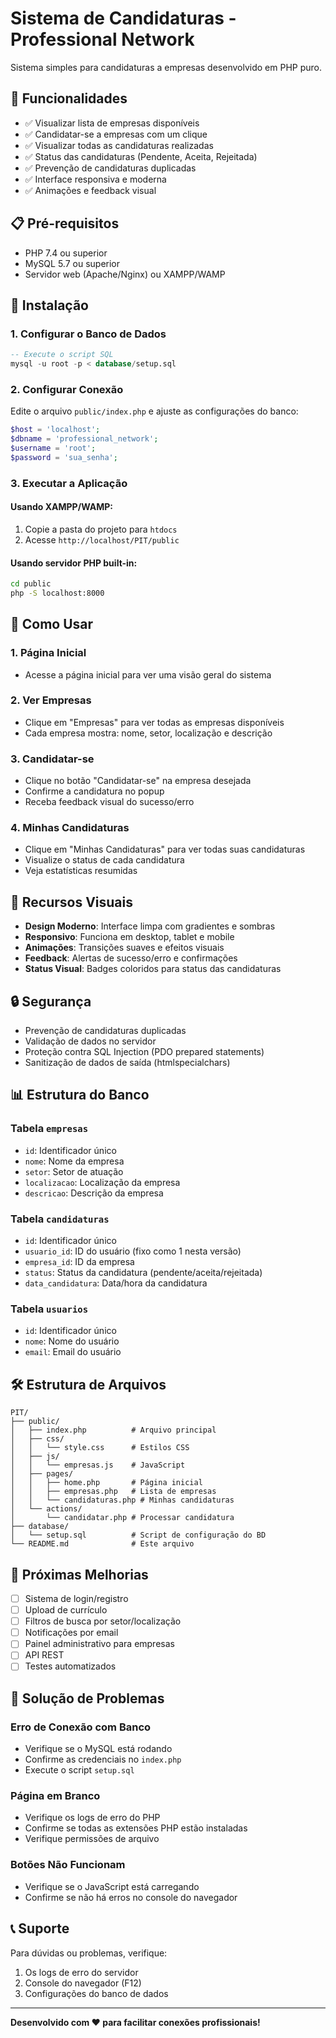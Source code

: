 # Sistema de Candidaturas - Professional Network

Sistema simples para candidaturas a empresas desenvolvido em PHP puro.

## 🚀 Funcionalidades

- ✅ Visualizar lista de empresas disponíveis
- ✅ Candidatar-se a empresas com um clique
- ✅ Visualizar todas as candidaturas realizadas
- ✅ Status das candidaturas (Pendente, Aceita, Rejeitada)
- ✅ Prevenção de candidaturas duplicadas
- ✅ Interface responsiva e moderna
- ✅ Animações e feedback visual

## 📋 Pré-requisitos

- PHP 7.4 ou superior
- MySQL 5.7 ou superior
- Servidor web (Apache/Nginx) ou XAMPP/WAMP

## 🔧 Instalação

### 1. Configurar o Banco de Dados

```sql
-- Execute o script SQL
mysql -u root -p < database/setup.sql
```

### 2. Configurar Conexão

Edite o arquivo `public/index.php` e ajuste as configurações do banco:

```php
$host = 'localhost';
$dbname = 'professional_network';
$username = 'root';
$password = 'sua_senha';
```

### 3. Executar a Aplicação

#### Usando XAMPP/WAMP:
1. Copie a pasta do projeto para `htdocs`
2. Acesse `http://localhost/PIT/public`

#### Usando servidor PHP built-in:
```bash
cd public
php -S localhost:8000
```

## 📱 Como Usar

### 1. Página Inicial
- Acesse a página inicial para ver uma visão geral do sistema

### 2. Ver Empresas
- Clique em "Empresas" para ver todas as empresas disponíveis
- Cada empresa mostra: nome, setor, localização e descrição

### 3. Candidatar-se
- Clique no botão "Candidatar-se" na empresa desejada
- Confirme a candidatura no popup
- Receba feedback visual do sucesso/erro

### 4. Minhas Candidaturas
- Clique em "Minhas Candidaturas" para ver todas suas candidaturas
- Visualize o status de cada candidatura
- Veja estatísticas resumidas

## 🎨 Recursos Visuais

- **Design Moderno**: Interface limpa com gradientes e sombras
- **Responsivo**: Funciona em desktop, tablet e mobile
- **Animações**: Transições suaves e efeitos visuais
- **Feedback**: Alertas de sucesso/erro e confirmações
- **Status Visual**: Badges coloridos para status das candidaturas

## 🔒 Segurança

- Prevenção de candidaturas duplicadas
- Validação de dados no servidor
- Proteção contra SQL Injection (PDO prepared statements)
- Sanitização de dados de saída (htmlspecialchars)

## 📊 Estrutura do Banco

### Tabela `empresas`
- `id`: Identificador único
- `nome`: Nome da empresa
- `setor`: Setor de atuação
- `localizacao`: Localização da empresa
- `descricao`: Descrição da empresa

### Tabela `candidaturas`
- `id`: Identificador único
- `usuario_id`: ID do usuário (fixo como 1 nesta versão)
- `empresa_id`: ID da empresa
- `status`: Status da candidatura (pendente/aceita/rejeitada)
- `data_candidatura`: Data/hora da candidatura

### Tabela `usuarios`
- `id`: Identificador único
- `nome`: Nome do usuário
- `email`: Email do usuário

## 🛠️ Estrutura de Arquivos

```
PIT/
├── public/
│   ├── index.php          # Arquivo principal
│   ├── css/
│   │   └── style.css      # Estilos CSS
│   ├── js/
│   │   └── empresas.js    # JavaScript
│   ├── pages/
│   │   ├── home.php       # Página inicial
│   │   ├── empresas.php   # Lista de empresas
│   │   └── candidaturas.php # Minhas candidaturas
│   └── actions/
│       └── candidatar.php # Processar candidatura
├── database/
│   └── setup.sql          # Script de configuração do BD
└── README.md              # Este arquivo
```

## 🚀 Próximas Melhorias

- [ ] Sistema de login/registro
- [ ] Upload de currículo
- [ ] Filtros de busca por setor/localização
- [ ] Notificações por email
- [ ] Painel administrativo para empresas
- [ ] API REST
- [ ] Testes automatizados

## 🐛 Solução de Problemas

### Erro de Conexão com Banco
- Verifique se o MySQL está rodando
- Confirme as credenciais no `index.php`
- Execute o script `setup.sql`

### Página em Branco
- Verifique os logs de erro do PHP
- Confirme se todas as extensões PHP estão instaladas
- Verifique permissões de arquivo

### Botões Não Funcionam
- Verifique se o JavaScript está carregando
- Confirme se não há erros no console do navegador

## 📞 Suporte

Para dúvidas ou problemas, verifique:
1. Os logs de erro do servidor
2. Console do navegador (F12)
3. Configurações do banco de dados

---

**Desenvolvido com ❤️ para facilitar conexões profissionais!**
